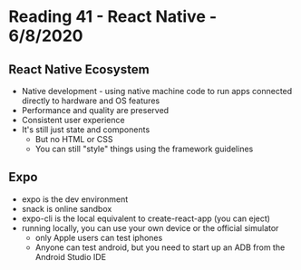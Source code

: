 # Reading 41 - React Native - 6/8/2020  

## React Native Ecosystem 
* Native development - using native machine code to run apps connected directly to hardware and OS features
* Performance and quality are preserved 
* Consistent user experience  
* It's still just state and components
  * But no HTML or CSS  
  * You can still "style" things using the framework guidelines 

## Expo 
* expo is the dev environment 
* snack is online sandbox
* expo-cli is the local equivalent to create-react-app (you can eject)  
* running locally, you can use your own device or the official simulator  
  * only Apple users can test iphones 
  * Anyone can test android, but you need to start up an ADB from the Android Studio IDE